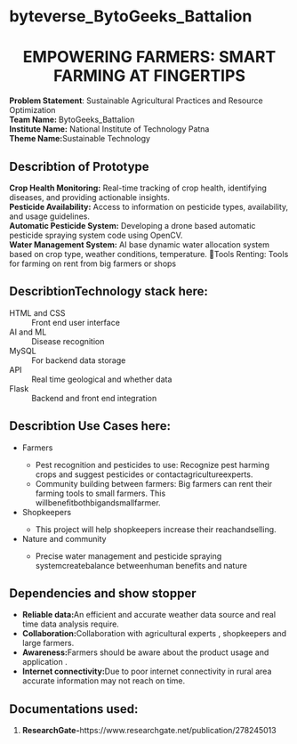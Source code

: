 ﻿# byteverse_BytoGeeks_Battalion
 <h1 style="text-align:center">EMPOWERING FARMERS: SMART FARMING AT FINGERTIPS</h1>
 <b>Problem Statement</b>: Sustainable Agricultural Practices and Resource Optimization<br>
 <b>Team Name: </b> BytoGeeks_Battalion<br>
 <b>Institute Name:</b> National Institute of Technology Patna<br>
 <b>Theme Name:</b>Sustainable Technology
 
 <h2>Describtion of Prototype</h2>
 <b>Crop Health Monitoring:</b> Real-time tracking of crop health, identifying diseases, and providing actionable insights. <br>
 <b>Pesticide Availability:</b> Access to information on pesticide types, availability, and usage guidelines. <br>
 <b>Automatic Pesticide System:</b> Developing a drone based automatic pesticide spraying system code using OpenCV. <br>
 <b>Water Management System:</b> AI base dynamic water allocation system based on crop type, weather conditions, temperature. Tools Renting: Tools for farming on rent from big farmers or shops
 
 <h2>DescribtionTechnology stack here:</h2>
 <dl>
   <dt>HTML and CSS</dt>
   <dd>Front end user interface</dd>
   <dt>AI and ML</dt>
   <dd>Disease recognition </dd>
   <dt>MySQL</dt>
   <dd>For backend data storage</dd>
   <dt>API</dt>
   <dd>Real time geological and whether data</dd>
   <dt>Flask</dt>
   <dd>Backend and front end integration</dd>
 </dl>
 
 <h2>Describtion Use Cases here:</h2>
 <ul>
   <li>Farmers</li>
   <ul>
     <li> Pest recognition and pesticides to use: Recognize pest harming crops and suggest pesticides or contactagricultureexperts. </li>
     <li> Community building between farmers: Big farmers can rent their farming tools to small farmers. This willbenefitbothbigandsmallfarmer. </li>
   </ul>
   <li>Shopkeepers</li>
   <ul>
     <li>This project will help shopkeepers increase their reachandselling. </li>
   </ul>
   <li>Nature and community</li>
   <ul>
     <li> Precise water management and pesticide spraying systemcreatebalance betweenhuman benefits and nature</li>
   </ul>
 </ul>
 
<h2>Dependencies and show stopper</h2>
<ul>
  <li><b>Reliable data:</b>An efficient and accurate weather data 
source and real time data analysis require.</li> 
<li><b>Collaboration:</b>Collaboration with agricultural experts , 
shopkeepers and large farmers.</li>  
<li><b> Awareness:</b>Farmers should be aware about the product 
usage and application .</li> 
<li><b>Internet connectivity:</b>Due to poor internet connectivity in 
rural area accurate information may not reach on time.</li>  
</ul>

<h2>Documentations used:</h2>
<ol>
  <li><b>ResearchGate-</b>https://www.researchgate.net/publication/278245013</li>
</ol>


